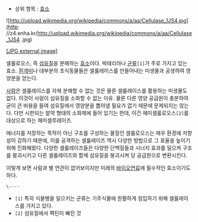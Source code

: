   * 상위 항목 : [효소](%ED%9A%A8%EC%86%8C.md)  

![http://upload.wikimedia.org/wikipedia/commons/a/aa/Cellulase_1JS4.jpg](http:
//z4.enha.kr/http://upload.wikimedia.org/wikipedia/commons/a/aa/Cellulase_1JS4
.jpg)

[[JPG external
image]](http://upload.wikimedia.org/wikipedia/commons/a/aa/Cellulase_1JS4.jpg)

  
셀룰로오스, 즉 [섬유질](%EC%84%AC%EC%9C%A0%EC%A7%88.md)을 분해하는
[효소](%ED%9A%A8%EC%86%8C.md)이다. 박테리아나 [균류](%EA%B7%A0%EB%A5%98.md)`[1]`가
주로 가지고 있는 효소. [흰개미](%ED%9D%B0%EA%B0%9C%EB%AF%B8.md)나 대부분의 초식동물들은 셀룰레이스를
만들어내는 미생물과 공생하여 영양분을 얻는다.

[사람](%EC%82%AC%EB%9E%8C.md)은 셀룰레이스를 자체 분해할 수 없는 것은 물론 셀룰레이스를 활용하는 미생물도 없다.
이것이 사람이 섬유질을 소화할 수 없는 이유. 물론 다른 영양 공급원이 충분하여 굳이 큰 비용을 들여 섬유질에서 영양분을 뽑아낼 필요가 없기
때문에 문제되지는 않는다. 다만 시판되는 알약 형태의 소화제에 들어 있기는 한데, 이건 헤미셀룰로오스`[2]`를 대상으로 하는
헤미셀루레이즈.

에너지를 저장하는 목적이 아닌 구조를 구성하는 물질인 셀룰로오스는 매우 환경에 저항성이 강하기 때문에, 이를 공격하는 셀룰레이즈 역시 다양한
방법으로 그 효율을 높이기 위해 진화해왔다. 다양한 셀룰레이즈들은 다양한 단백질들과 시너지 효과를 일으켜 구조를 붕괴시키고 다른 셀룰레이즈와
함께 섬유질을 붕괴시켜 당 공급원으로 변환시킨다.

이렇게 보면 사람과 별 연관이 없어보이지만 미래의 [바이오연료](%EB%B0%94%EC%9D%B4%EC%98%A4%20%EC%97%B0%EB%A3%8C.md)에 필수적인 효소이기도 하다.

`\----`

  * `[1]` 특히 식물병을 일으키는 균류는 기주식물에 원활하게 침입하기 위해 셀룰레이스를 가지고 있다.
  * `[2]` 섬유질에서 펙틴이 빠진 것

